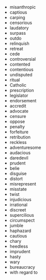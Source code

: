 - misanthropic
- captious
- carping
- censorious
- laudatory
- surpass
- outdo
- relinquish
- retreat
- cede
- controversial
- contented
- contentious
- undisputed
- ritual
- Catholic
- prescription
- legislator
- endorsement
- accredit
- advocate
- censure
- oppose
- penalty
- forfeiture
- retribution
- reckless
- adventuresome
- audacious
- daredevil
- prudent
- belie
- disguise
- distort
- misrepresent
- misstate
- twist
- injudicious
- irrational
- discreet
- supercilious
- circumspect
- jumble
- haphazard
- cautious
- chary
- heedless
- imprudent 
- hasty
- wary
- bureaucracy
- with regard to
